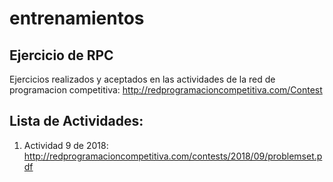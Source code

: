 # entrenamientos

## Ejercicio de RPC

Ejercicios realizados y aceptados en las actividades de la red de programacion competitiva: http://redprogramacioncompetitiva.com/Contest

## Lista de Actividades:

1. Actividad 9 de 2018: http://redprogramacioncompetitiva.com/contests/2018/09/problemset.pdf

